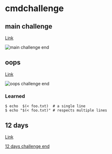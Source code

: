 # cmdchallenge

## main challenge

[Link](https://cmdchallenge.com/)

![main challenge end](main.jpeg)

## oops

[Link](https://oops.cmdchallenge.com/)

![oops challenge end](oops.jpeg)

### Learned

``` shellsession
$ echo  $(< foo.txt)  # a single line
$ echo "$(< foo.txt)" # respects multiple lines
```

## 12 days

[Link](https://12days.cmdchallenge.com/)

[12 days challenge end](12days.jpeg)
